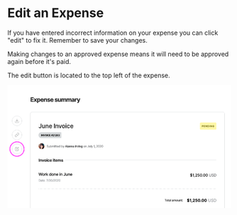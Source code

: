 # Edit an Expense

If you have entered incorrect information on your expense you can click "edit" to fix it. Remember to save your changes.

Making changes to an approved expense means it will need to be approved again before it's paid.

The edit button is located to the top left of the expense.

![The edit expense button](../.gitbook/assets/edit-expense.png)

